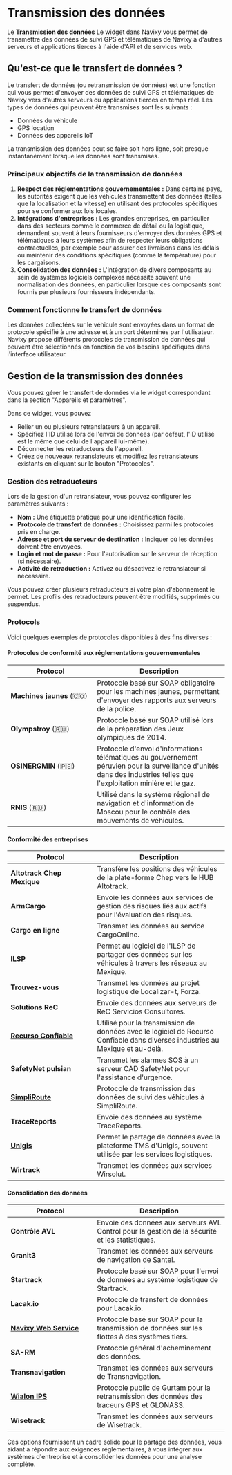 # Transmission des données

Le **Transmission des données** Le widget dans Navixy vous permet de transmettre des données de suivi GPS et télématiques de Navixy à d'autres serveurs et applications tierces à l'aide d'API et de services web.

## Qu'est-ce que le transfert de données ?

Le transfert de données (ou retransmission de données) est une fonction qui vous permet d'envoyer des données de suivi GPS et télématiques de Navixy vers d'autres serveurs ou applications tierces en temps réel. Les types de données qui peuvent être transmises sont les suivants :

* Données du véhicule
* GPS location
* Données des appareils IoT

La transmission des données peut se faire soit hors ligne, soit presque instantanément lorsque les données sont transmises.

### Principaux objectifs de la transmission de données

1. **Respect des réglementations gouvernementales :** Dans certains pays, les autorités exigent que les véhicules transmettent des données (telles que la localisation et la vitesse) en utilisant des protocoles spécifiques pour se conformer aux lois locales.
2. **Intégrations d'entreprises :** Les grandes entreprises, en particulier dans des secteurs comme le commerce de détail ou la logistique, demandent souvent à leurs fournisseurs d'envoyer des données GPS et télématiques à leurs systèmes afin de respecter leurs obligations contractuelles, par exemple pour assurer des livraisons dans les délais ou maintenir des conditions spécifiques (comme la température) pour les cargaisons.
3. **Consolidation des données :** L'intégration de divers composants au sein de systèmes logiciels complexes nécessite souvent une normalisation des données, en particulier lorsque ces composants sont fournis par plusieurs fournisseurs indépendants.

### Comment fonctionne le transfert de données

Les données collectées sur le véhicule sont envoyées dans un format de protocole spécifié à une adresse et à un port déterminés par l'utilisateur. Navixy propose différents protocoles de transmission de données qui peuvent être sélectionnés en fonction de vos besoins spécifiques dans l'interface utilisateur.

## Gestion de la transmission des données

Vous pouvez gérer le transfert de données via le widget correspondant dans la section "Appareils et paramètres".

Dans ce widget, vous pouvez

* Relier un ou plusieurs retranslateurs à un appareil.
* Spécifiez l'ID utilisé lors de l'envoi de données (par défaut, l'ID utilisé est le même que celui de l'appareil lui-même).
* Déconnecter les retraducteurs de l'appareil.
* Créez de nouveaux retranslateurs et modifiez les retranslateurs existants en cliquant sur le bouton "Protocoles".

### Gestion des retraducteurs

Lors de la gestion d'un retranslateur, vous pouvez configurer les paramètres suivants :

* **Nom :** Une étiquette pratique pour une identification facile.
* **Protocole de transfert de données :** Choisissez parmi les protocoles pris en charge.
* **Adresse et port du serveur de destination :** Indiquer où les données doivent être envoyées.
* **Login et mot de passe :** Pour l'autorisation sur le serveur de réception (si nécessaire).
* **Activité de retraduction :** Activez ou désactivez le retranslateur si nécessaire.

Vous pouvez créer plusieurs retraducteurs si votre plan d'abonnement le permet. Les profils des retraducteurs peuvent être modifiés, supprimés ou suspendus.

### Protocols

Voici quelques exemples de protocoles disponibles à des fins diverses :

#### Protocoles de conformité aux réglementations gouvernementales

<table><thead><tr><th width="184">Protocol</th><th>Description</th></tr></thead><tbody><tr><td><strong>Machines jaunes</strong> (🇨🇴)</td><td>Protocole basé sur SOAP obligatoire pour les machines jaunes, permettant d'envoyer des rapports aux serveurs de la police.</td></tr><tr><td><strong>Olympstroy</strong> (🇷🇺)</td><td>Protocole basé sur SOAP utilisé lors de la préparation des Jeux olympiques de 2014.</td></tr><tr><td><strong>OSINERGMIN</strong> (🇵🇪)</td><td>Protocole d'envoi d'informations télématiques au gouvernement péruvien pour la surveillance d'unités dans des industries telles que l'exploitation minière et le gaz.</td></tr><tr><td><strong>RNIS</strong> (🇷🇺)</td><td>Utilisé dans le système régional de navigation et d'information de Moscou pour le contrôle des mouvements de véhicules.</td></tr></tbody></table>

#### Conformité des entreprises

<table><thead><tr><th width="184">Protocol</th><th>Description</th></tr></thead><tbody><tr><td><strong>Altotrack Chep Mexique</strong></td><td>Transfère les positions des véhicules de la plate-forme Chep vers le HUB Altotrack.</td></tr><tr><td><strong>ArmCargo</strong></td><td>Envoie les données aux services de gestion des risques liés aux actifs pour l'évaluation des risques.</td></tr><tr><td><strong>Cargo en ligne</strong></td><td>Transmet les données au service CargoOnline.</td></tr><tr><td><a href="ilsp.md"><strong>ILSP</strong></a></td><td>Permet au logiciel de l'ILSP de partager des données sur les véhicules à travers les réseaux au Mexique.</td></tr><tr><td><strong>Trouvez-vous</strong></td><td>Transmet les données au projet logistique de Localizar-t, Forza.</td></tr><tr><td><strong>Solutions ReC</strong></td><td>Envoie des données aux serveurs de ReC Servicios Consultores.</td></tr><tr><td><a href="une-ressource-fiable.md"><strong>Recurso Confiable</strong></a></td><td>Utilisé pour la transmission de données avec le logiciel de Recurso Confiable dans diverses industries au Mexique et au-delà.</td></tr><tr><td><strong>SafetyNet pulsian</strong></td><td>Transmet les alarmes SOS à un serveur CAD SafetyNet pour l'assistance d'urgence.</td></tr><tr><td><a href="simpliroute.md"><strong>SimpliRoute</strong></a></td><td>Protocole de transmission des données de suivi des véhicules à SimpliRoute.</td></tr><tr><td><strong>TraceReports</strong></td><td>Envoie des données au système TraceReports.</td></tr><tr><td><a href="unigis.md"><strong>Unigis</strong></a></td><td>Permet le partage de données avec la plateforme TMS d'Unigis, souvent utilisée par les services logistiques.</td></tr><tr><td><strong>Wirtrack</strong></td><td>Transmet les données aux services Wirsolut.</td></tr></tbody></table>

#### Consolidation des données

<table><thead><tr><th width="184">Protocol</th><th>Description</th></tr></thead><tbody><tr><td><strong>Contrôle AVL</strong></td><td>Envoie des données aux serveurs AVL Control pour la gestion de la sécurité et les statistiques.</td></tr><tr><td><strong>Granit3</strong></td><td>Transmet les données aux serveurs de navigation de Santel.</td></tr><tr><td><strong>Startrack</strong></td><td>Protocole basé sur SOAP pour l'envoi de données au système logistique de Startrack.</td></tr><tr><td><strong>Lacak.io</strong></td><td>Protocole de transfert de données pour Lacak.io.</td></tr><tr><td><a href="navixy-ws.md"><strong>Navixy Web Service</strong></a></td><td>Protocole basé sur SOAP pour la transmission de données sur les flottes à des systèmes tiers.</td></tr><tr><td><strong>SA-RM</strong></td><td>Protocole général d'acheminement des données.</td></tr><tr><td><strong>Transnavigation</strong></td><td>Transmet les données aux serveurs de Transnavigation.</td></tr><tr><td><a href="wialon-ips.md"><strong>Wialon IPS</strong></a></td><td>Protocole public de Gurtam pour la retransmission des données des traceurs GPS et GLONASS.</td></tr><tr><td><strong>Wisetrack</strong></td><td>Transmet les données aux serveurs de Wisetrack.</td></tr></tbody></table>

Ces options fournissent un cadre solide pour le partage des données, vous aidant à répondre aux exigences réglementaires, à vous intégrer aux systèmes d'entreprise et à consolider les données pour une analyse complète.
